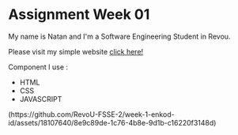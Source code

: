 <h1>Assignment Week 01</h1>
<p>My name is Natan and I'm a Software Engineering Student in Revou.</p>
<p>Please visit my simple website <a href="">click here!</a></p>

Component I use :
<ul>
  <li>HTML</li>
  <li>CSS</li>
  <li>JAVASCRIPT</li>
</ul>
(https://github.com/RevoU-FSSE-2/week-1-enkod-id/assets/18107640/8e9c89de-1c76-4b8e-9d1b-c16220f3148d)
